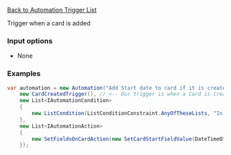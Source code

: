[Back to Automation Trigger List](Automation-Engine#triggers)

Trigger when a card is added

### Input options
- None

### Examples

```cs
var automation = new Automation("Add Start date to card if it is created in the 'In Progress' List",
    new CardCreatedTrigger(), // <-- Our trigger is when a Card is Created
    new List<IAutomationCondition>
    {
        new ListCondition(ListConditionConstraint.AnyOfTheseLists, "In Progress") { TreatListNameAsId = true }
    },
    new List<IAutomationAction>
    {
        new SetFieldsOnCardAction(new SetCardStartFieldValue(DateTimeOffset.UtcNow))
    });
```